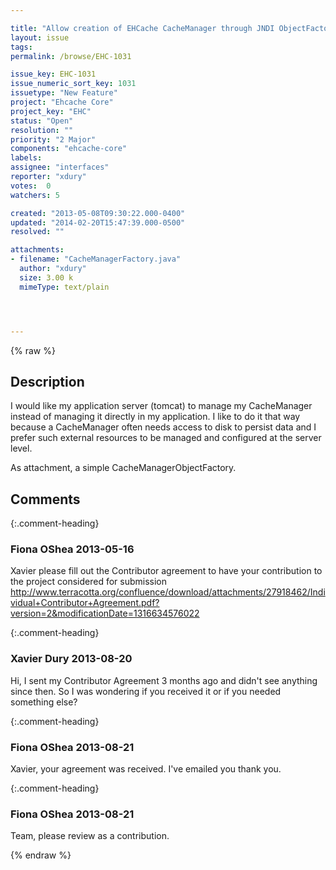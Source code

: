 ```yaml
---

title: "Allow creation of EHCache CacheManager through JNDI ObjectFactory"
layout: issue
tags: 
permalink: /browse/EHC-1031

issue_key: EHC-1031
issue_numeric_sort_key: 1031
issuetype: "New Feature"
project: "Ehcache Core"
project_key: "EHC"
status: "Open"
resolution: ""
priority: "2 Major"
components: "ehcache-core"
labels: 
assignee: "interfaces"
reporter: "xdury"
votes:  0
watchers: 5

created: "2013-05-08T09:30:22.000-0400"
updated: "2014-02-20T15:47:39.000-0500"
resolved: ""

attachments:
- filename: "CacheManagerFactory.java"
  author: "xdury"
  size: 3.00 k
  mimeType: text/plain




---
```


{% raw %}

## Description

<div markdown="1" class="description">

I would like my application server (tomcat) to manage my CacheManager instead of managing it directly in my application. I like to do it that way because a CacheManager often needs access to disk to persist data and I prefer such external resources to be managed and configured at the server level.

As attachment, a simple CacheManagerObjectFactory.

</div>

## Comments


{:.comment-heading}
### **Fiona OShea** <span class="date">2013-05-16</span>

<div markdown="1" class="comment">

Xavier please fill out the Contributor agreement to have your contribution to the project considered for submission
http://www.terracotta.org/confluence/download/attachments/27918462/Individual+Contributor+Agreement.pdf?version=2&modificationDate=1316634576022


</div>


{:.comment-heading}
### **Xavier Dury** <span class="date">2013-08-20</span>

<div markdown="1" class="comment">

Hi, I sent my Contributor Agreement 3 months ago and didn't see anything since then. So I was wondering if you received it or if you needed something else?

</div>


{:.comment-heading}
### **Fiona OShea** <span class="date">2013-08-21</span>

<div markdown="1" class="comment">

Xavier, your agreement was received. I've emailed you thank you.


</div>


{:.comment-heading}
### **Fiona OShea** <span class="date">2013-08-21</span>

<div markdown="1" class="comment">

Team, please review as a contribution. 

</div>



{% endraw %}
